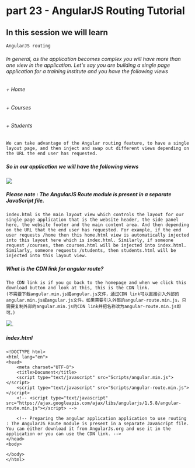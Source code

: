 # part 23 - AngularJS Routing Tutorial

## In this session we will learn

    AngularJS routing

###### In general, as the application becomes complex you will have more than one view in the application. Let's say you are building a single page application for a training institute and you have the following views
###### + Home
###### + Courses
###### + Students

    We can take advantage of the Angular routing feature, to have a single layout page, and then inject and swap out different views depending on the URL the end user has requested. 

##### So in our application we will have the following views
![](../img/AngularRouting.png) 

##### Please note : The AngularJS Route module is present in a separate JavaScript file.

    index.html is the main layout view which controls the layout for our single page application that is the website header, the side panel here, the website footer and the main content area. And then depending on the URL that the end user has requested. For example, if the end user requests /home then this home.html view is automatically injected into this layout here which is index.html. Similarly, if someone request /courses, then courses.html will be injected into index.html. Similarly, someone requests /students, then students.html will be injected into this layout view.

##### What is the CDN link for angular route?

    The CDN link is if you go back to the homepage and when we click this download button and look at this, this is the CDN link.
    (不需要下载angular.min.js或angular.js文件，通过CDN link可以直接引入外部的angular.min.js或angular.js文件。如果需要引入外部的angular-route.min.js，只需要复制外部的angular.min.js的CDN link并把名称改为angular-route.min.js即可。)

![](../img/CDN_link.png).

#####    index.html
    <!DOCTYPE html>
    <html lang="en">
    <head>
        <meta charset="UTF-8">
        <title>Document</title>
        <script type="text/javascript" src="Scripts/angular.min.js"></script>
        <script type="text/javascript" src="Scripts/angular-route.min.js"></script>
        <!-- <script type="text/javascript" src="https://ajax.googleapis.com/ajax/libs/angularjs/1.5.8/angular-route.min.js"></script> -->
        
        <!-- Preparing the angular application application to use routing : The AngularJS Route module is present in a separate JavaScript file. You can either download it from AngularJs.org and use it in the application or you can use the CDN link. -->
    </head>
    <body>
        
    </body>
    </html>